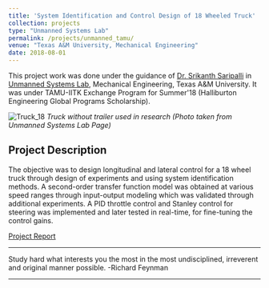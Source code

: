 ```yaml
---
title: 'System Identification and Control Design of 18 Wheeled Truck'
collection: projects
type: "Unmanned Systems Lab"
permalink: /projects/unmanned_tamu/
venue: "Texas A&M University, Mechanical Engineering"
date: 2018-08-01
---
```


This project work was done under the guidance of [Dr. Srikanth Saripalli](https://engineering.tamu.edu/mechanical/profiles/saripalli.html) in [Unmanned Systems Lab](https://unmanned.tamu.edu/), Mechanical Engineering, Texas A&M University. It was under TAMU-IITK Exchange Program for Summer'18 (Halliburton Engineering Global Programs Scholarship).


![Truck_18](/images/truck_AS.jpg)
*Truck without trailer used in research (Photo taken from Unmanned Systems Lab Page)*

Project Description
---
The objective was to design longitudinal and lateral control for a 18 wheel truck through design of experiments and using system identification methods. A second-order transfer function model was obtained at various speed ranges through input-output modeling which was validated through additional experiments. A PID throttle control and Stanley control for steering was implemented and later tested in real-time, for fine-tuning the control gains.

[Project Report](http://exampleurl.com)

---


Study hard what interests you the most in the most undisciplined, irreverent and original manner possible. -Richard Feynman

---
